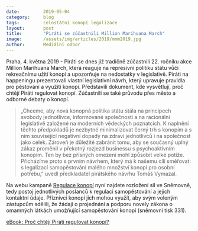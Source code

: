 ```yaml
---
date:         2019-05-04
category:     blog
tags:         celostátní konopí legalizace
layout:       post
title:        "Piráti se zúčastnili Million Marihuana March"
image:        /assets/img/articles/2019/mmm2019.jpg
author:       Mediální odbor
---
```



Praha, 4. května 2019 - Piráti se dnes již tradičně zúčastnili 22. ročníku akce Million Marihuana March, která reaguje na represivní politiku státu vůči rekreačnímu užití konopí a upozorňuje na nedostatky v legislativě. Piráti na happeningu prezentovali vlastní legislativní návrh, který upravuje pravidla pro pěstování a využití konopí. Představili dokument, kde vysvětlují, proč chtějí Piráti regulovat konopí. Zúčastnili se také průvodu přes město a odborné debaty o konopí.

> „Chceme, aby nová konopná politika státu stála na principech svobody jednotlivce, informované společnosti a na racionální legislativě založené na moderních vědeckých poznatcích. K naplnění těchto předpokladů je nezbytné minimalizovat černý trh s konopím a s ním související negativní dopady na zdraví jednotlivců i na společnost jako celek. Zároveň je důležité zabránit tomu, aby se současný uplný zákaz proměnil v překotný rozjezd businessu s psychoaktivním konopím. Ten by bez přísných omezení mohl způsobit velké potíže. Přicházíme proto s prvním návrhem, který má k našemu cíli směřovat: s legalizací samopěstování malého množství konopí pro osobní potřebu,” uvedl předkladatel pirátského návrhu Tomáš Vymazal.

Na webu kampaně [Regulace konopí](http://regulacekonopi.cz) nyní najdete rozložení sil ve Sněmovně, tedy postoj jednotlivých poslanců k regulaci samopěstování a jejich kontaktní údaje. Příznivci konopí jich mohou využít, aby svým voleným zástupcům sdělili, že žádají o projednání a podporu novely zákona o omamných látkách umožňující samopěstování konopí (sněmovní tisk 331).


[eBook: Proč chtějí Piráti regulovat konopí?](http://www.pirati.cz/assets/pdf/ebook-regulace-konopi.pdf)

